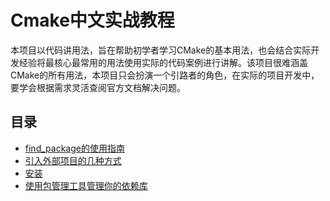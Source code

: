 # Cmake中文实战教程
本项目以代码讲用法，旨在帮助初学者学习CMake的基本用法，也会结合实际开发经验将最核心最常用的用法使用实际的代码案例进行讲解。该项目很难涵盖CMake的所有用法，本项目只会扮演一个引路者的角色，在实际的项目开发中，要学会根据需求灵活查阅官方文档解决问题。

## 目录
- [find_package的使用指南](FindPackage/README.md)
- [引入外部项目的几种方式](ImportExternalProject/README.md)
- [安装](Installation/README.md)
- [使用包管理工具管理你的依赖库](PackageManage/README.md)

